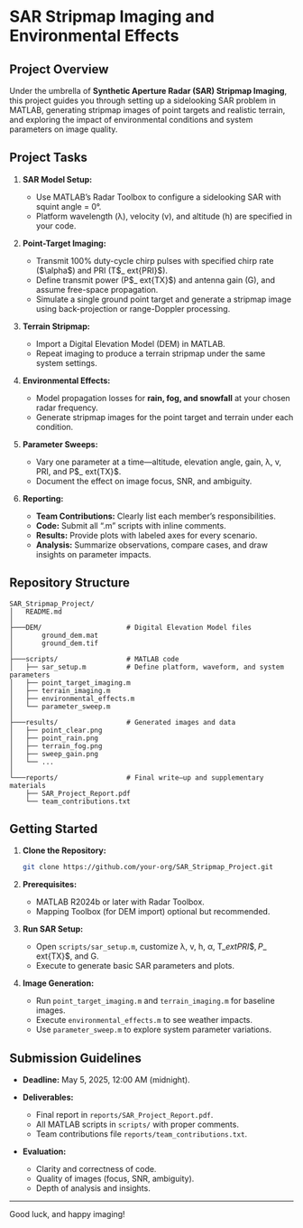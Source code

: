 # SAR Stripmap Imaging and Environmental Effects

## Project Overview

Under the umbrella of **Synthetic Aperture Radar (SAR) Stripmap Imaging**, this project guides you through setting up a sidelooking SAR problem in MATLAB, generating stripmap images of point targets and realistic terrain, and exploring the impact of environmental conditions and system parameters on image quality.

## Project Tasks

1. **SAR Model Setup:**

   * Use MATLAB’s Radar Toolbox to configure a sidelooking SAR with squint angle = 0°.
   * Platform wavelength (λ), velocity (v), and altitude (h) are specified in your code.
2. **Point-Target Imaging:**

   * Transmit 100% duty-cycle chirp pulses with specified chirp rate (\$\alpha\$) and PRI (T$\_	ext{PRI}\$).
   * Define transmit power (P$\_	ext{TX}\$) and antenna gain (G), and assume free-space propagation.
   * Simulate a single ground point target and generate a stripmap image using back-projection or range-Doppler processing.
3. **Terrain Stripmap:**

   * Import a Digital Elevation Model (DEM) in MATLAB.
   * Repeat imaging to produce a terrain stripmap under the same system settings.
4. **Environmental Effects:**

   * Model propagation losses for **rain, fog, and snowfall** at your chosen radar frequency.
   * Generate stripmap images for the point target and terrain under each condition.
5. **Parameter Sweeps:**

   * Vary one parameter at a time—altitude, elevation angle, gain, λ, v, PRI, and P$\_	ext{TX}\$.
   * Document the effect on image focus, SNR, and ambiguity.
6. **Reporting:**

   * **Team Contributions:** Clearly list each member’s responsibilities.
   * **Code:** Submit all “.m” scripts with inline comments.
   * **Results:** Provide plots with labeled axes for every scenario.
   * **Analysis:** Summarize observations, compare cases, and draw insights on parameter impacts.

## Repository Structure

```
SAR_Stripmap_Project/
│   README.md
│
├───DEM/                     # Digital Elevation Model files
│       ground_dem.mat
│       ground_dem.tif
│
├───scripts/                 # MATLAB code
│   ├── sar_setup.m          # Define platform, waveform, and system parameters
│   ├── point_target_imaging.m
│   ├── terrain_imaging.m
│   ├── environmental_effects.m
│   └── parameter_sweep.m
│
├───results/                 # Generated images and data
│   ├── point_clear.png
│   ├── point_rain.png
│   ├── terrain_fog.png
│   ├── sweep_gain.png
│   └── ...
│
└───reports/                 # Final write–up and supplementary materials
    ├── SAR_Project_Report.pdf
    └── team_contributions.txt
```

## Getting Started

1. **Clone the Repository:**

   ```bash
   git clone https://github.com/your-org/SAR_Stripmap_Project.git
   ```
2. **Prerequisites:**

   * MATLAB R2024b or later with Radar Toolbox.
   * Mapping Toolbox (for DEM import) optional but recommended.
3. **Run SAR Setup:**

   * Open `scripts/sar_setup.m`, customize λ, v, h, α, T$\_	ext{PRI}\$, P$\_	ext{TX}\$, and G.
   * Execute to generate basic SAR parameters and plots.
4. **Image Generation:**

   * Run `point_target_imaging.m` and `terrain_imaging.m` for baseline images.
   * Execute `environmental_effects.m` to see weather impacts.
   * Use `parameter_sweep.m` to explore system parameter variations.

## Submission Guidelines

* **Deadline:** May 5, 2025, 12:00 AM (midnight).
* **Deliverables:**

  * Final report in `reports/SAR_Project_Report.pdf`.
  * All MATLAB scripts in `scripts/` with proper comments.
  * Team contributions file `reports/team_contributions.txt`.
* **Evaluation:**

  * Clarity and correctness of code.
  * Quality of images (focus, SNR, ambiguity).
  * Depth of analysis and insights.

---

Good luck, and happy imaging!